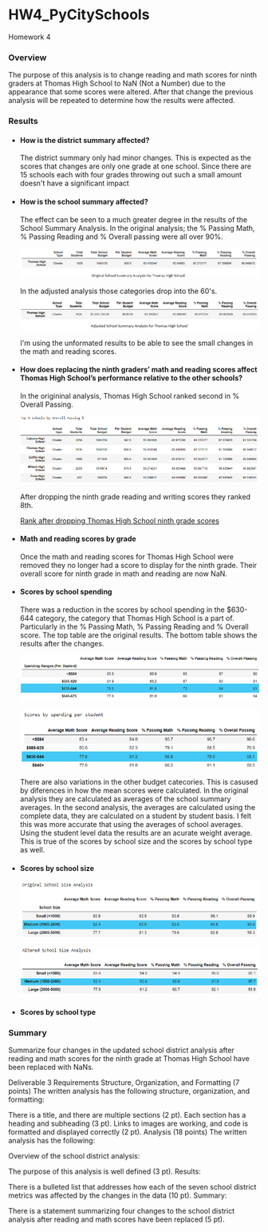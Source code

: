 # HW4_PyCitySchools
Homework 4

### Overview
The purpose of this analysis is to change reading and math scores for ninth graders at Thomas High School to NaN (Not a Number) due to the appearance that some scores were altered.  After that change the previous analysis will be repeated to determine how the results were affected. 

### Results

- #### How is the district summary affected?
    The district summary only had minor changes.  This is expected as the scores that changes are only one grade at one school.  Since there are 15 schools each with four grades throwing out such a small amount doesn't have a significant impact

- #### How is the school summary affected?
    The effect can be seen to a much greater degree in the results of the School Summary Analysis.  In the original analysis; the % Passing Math, % Passing Reading and % Overall passing were all over 90%.
    
    ![](https://github.com/ethiry99/HW4_PyCitySchools/blob/main/Resources/images/original_school_summary%20labeled.png)
    
    In the adjusted analysis those categories drop into the 60's.
     ![](https://github.com/ethiry99/HW4_PyCitySchools/blob/main/Resources/images/adjusted_school_summary%20labeled.png)
     
    I'm using the unformated results to be able to see the small changes in the math and reading scores.

- #### How does replacing the ninth graders’ math and reading scores affect Thomas High School’s performance relative to the other schools?
    In the origininal analysis, Thomas High School ranked second in % Overall Passing.  
    

    ![](https://github.com/ethiry99/HW4_PyCitySchools/blob/main/Resources/images/Original%20top%20schools%20labeled.png)                 
    
    After dropping the ninth grade reading and writing scores they ranked 8th.
    
    [Rank after dropping Thomas High School ninth grade scores](https://github.com/ethiry99/HW4_PyCitySchools/blob/main/Resources/images/Altered%20Top%20Schools%20labeled.png)
    
- #### Math and reading scores by grade
    Once the math and reading scores for Thomas High School were removed they no longer had a score to display for the ninth grade.  Their overall score for ninth grade in math and reading are now NaN.
    

- #### Scores by school spending
    There was a reduction in the scores by school spending in the $630-644 category, the category that Thomas High School is a part of. Particularly in the % Passing Math, % Passing Reading and % Overall score.  The top table are the original results.  The bottom table shows the results after the changes. 
    
    ![](https://github.com/ethiry99/HW4_PyCitySchools/blob/main/Resources/images/original%20score%20by%20budget%20bins.png)

    ![](https://github.com/ethiry99/HW4_PyCitySchools/blob/main/Resources/images/Altered%20score%20by%20budget%20bins.png)
    
    There are also variations in the other budget catecories.  This is casused by diferences in how the mean scores were calculated.  In the original analysis they are calculated as averages of the school summary averages.  In the second analysis, the averages are calculated using the complete data, they are calculated on a student by student basis.  I felt this was more accurate that using the averages of school averages. Using the student level data the results are an acurate weight average.  This is true of the scores by school size and the scores by school type as well.    

- #### Scores by school size
  
  
  ![](https://github.com/ethiry99/HW4_PyCitySchools/blob/main/Resources/images/Original%20schoolsize.png)
  
  ![](https://github.com/ethiry99/HW4_PyCitySchools/blob/main/Resources/images/Altered%20schoolsize.png)
  
  

- #### Scores by school type

  
### Summary

Summarize four changes in the updated school district analysis after reading and math scores for the ninth grade at Thomas High School have been replaced with NaNs.

Deliverable 3 Requirements
Structure, Organization, and Formatting (7 points)
The written analysis has the following structure, organization, and formatting:

There is a title, and there are multiple sections (2 pt).
Each section has a heading and subheading (3 pt).
Links to images are working, and code is formatted and displayed correctly (2 pt).
Analysis (18 points)
The written analysis has the following:

Overview of the school district analysis:

The purpose of this analysis is well defined (3 pt).
Results:

There is a bulleted list that addresses how each of the seven school district metrics was affected by the changes in the data (10 pt).
Summary:

There is a statement summarizing four changes to the school district analysis after reading and math scores have been replaced (5 pt).
